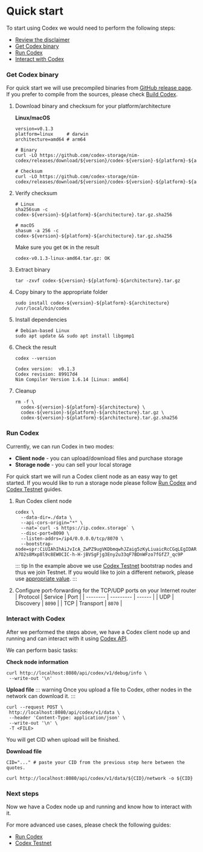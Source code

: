 # Quick start

 To start using Codex we would need to perform the following steps:
 - [Review the disclaimer](/codex/disclaimer)
 - [Get Codex binary](#get-codex-binary)
 - [Run Codex](#run-codex)
 - [Interact with Codex](#interact-with-codex)

### Get Codex binary

 For quick start we will use precompiled binaries from [GitHub release page](https://github.com/codex-storage/nim-codex/releases). If you prefer to compile from the sources, please check [Build Codex](/learn/build).

 1. Download binary and checksum for your platform/architecture

    **Linux/macOS**
    ```shell
    version=v0.1.3
    platform=linux     # darwin
    architecture=amd64 # arm64

    # Binary
    curl -LO https://github.com/codex-storage/nim-codex/releases/download/${version}/codex-${version}-${platform}-${architecture}.tar.gz

    # Checksum
    curl -LO https://github.com/codex-storage/nim-codex/releases/download/${version}/codex-${version}-${platform}-${architecture}.tar.gz.sha256
    ```

 2. Verify checksum
    ```shell
    # Linux
    sha256sum -c codex-${version}-${platform}-${architecture}.tar.gz.sha256

    # macOS
    shasum -a 256 -c codex-${version}-${platform}-${architecture}.tar.gz.sha256
    ```
    Make sure you get `OK` in the result
    ```
    codex-v0.1.3-linux-amd64.tar.gz: OK
    ```

 3. Extract binary
    ```shell
    tar -zxvf codex-${version}-${platform}-${architecture}.tar.gz
    ```

 4. Copy binary to the appropriate folder
    ```shell
    sudo install codex-${version}-${platform}-${architecture} /usr/local/bin/codex
    ```

 5. Install dependencies
    ```shell
    # Debian-based Linux
    sudo apt update && sudo apt install libgomp1
    ```

 6. Check the result
    ```shell
    codex --version
    ```
    ```shell
    Codex version:  v0.1.3
    Codex revision: 89917d4
    Nim Compiler Version 1.6.14 [Linux: amd64]
    ```

 7. Cleanup
    ```shell
    rm -f \
      codex-${version}-${platform}-${architecture} \
      codex-${version}-${platform}-${architecture}.tar.gz \
      codex-${version}-${platform}-${architecture}.tar.gz.sha256
    ```


### Run Codex

 Currently, we can run Codex in two modes:
 - **Client node** - you can upload/download files and purchase storage
 - **Storage node** - you can sell your local storage

 For quick start we will run a Codex client node as an easy way to get started. If you would like to run a storage node please follow [Run Codex](/learn/run) and [Codex Testnet](/networks/testnet) guides.

 1. Run Codex client node
    ```shell
    codex \
      --data-dir=./data \
      --api-cors-origin="*" \
      --nat=`curl -s https://ip.codex.storage` \
      --disc-port=8090 \
      --listen-addrs=/ip4/0.0.0.0/tcp/8070 \
      --bootstrap-node=spr:CiUIAhIhAiJvIcA_ZwPZ9ugVKDbmqwhJZaig5zKyLiuaicRcCGqLEgIDARo8CicAJQgCEiECIm8hwD9nA9n26BUoNuarCEllqKDnMrIuK5qJxFwIaosQ3d6esAYaCwoJBJ_f8zKRAnU6KkYwRAIgM0MvWNJL296kJ9gWvfatfmVvT-A7O2s8Mxp8l9c8EW0CIC-h-H-jBVSgFjg3Eny2u33qF7BDnWFzo7fGfZ7_qc9P
    ```
    ::: tip
    In the example above we use [Codex Testnet](/networks/testnet#bootstrap-nodes) bootstrap nodes and thus we join Testnet. If you would like to join a different network, please use [appropriate value](/networks/networks).
    :::

 2. Configure port-forwarding for the TCP/UDP ports on your Internet router
    | Protocol | Service   | Port   |
    | -------- | --------- | ------ |
    | UDP      | Discovery | `8090` |
    | TCP      | Transport | `8070` |

### Interact with Codex

 After we performed the steps above, we have a Codex client node up and running and can interact with it using [Codex API](/developers/api).

 We can perform basic tasks:

 **Check node information**
 ```shell
 curl http://localhost:8080/api/codex/v1/debug/info \
  --write-out '\n'
 ```

 **Upload file**
 ::: warning
 Once you upload a file to Codex, other nodes in the network can download it.
 :::
 ```shell
 curl --request POST \
  http://localhost:8080/api/codex/v1/data \
  --header 'Content-Type: application/json' \
  --write-out '\n' \
  -T <FILE>
 ```
 You will get CID when upload will be finished.

 **Download file**
 ```shell
 CID="..." # paste your CID from the previous step here between the quotes.
 ```
 ```shell
 curl http://localhost:8080/api/codex/v1/data/${CID}/network -o ${CID}
 ```

### Next steps

 Now we have a Codex node up and running and know how to interact with it.

 For more advanced use cases, please check the following guides:
 - [Run Codex](/learn/run)
 - [Codex Testnet](/networks/testnet)
